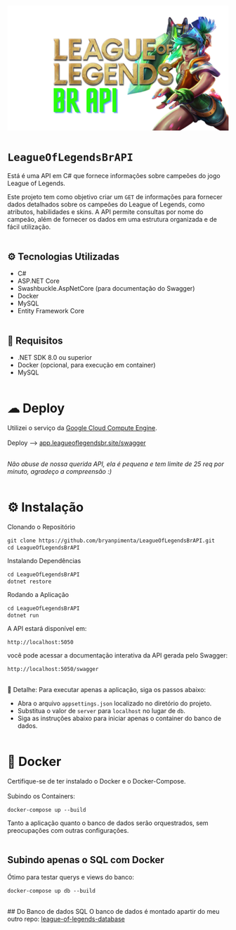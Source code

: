 <img src="./img/API.png"><img>
# `LeagueOfLegendsBrAPI`
Está é uma API em C# que fornece informações sobre campeões do jogo League of Legends.

Este projeto tem como objetivo criar um `GET` de informações para fornecer dados detalhados sobre os campeões do League of Legends, como atributos, habilidades e skins. A API permite consultas por nome do campeão, além de fornecer os dados em uma estrutura organizada e de fácil utilização.
</br></br>
## ⚙ Tecnologias Utilizadas
- C#
- ASP.NET Core
- Swashbuckle.AspNetCore (para documentação do Swagger)
- Docker
- MySQL
- Entity Framework Core
</br></br>
## 📑 Requisitos
- .NET SDK 8.0 ou superior
- Docker (opcional, para execução em container)
- MySQL
</br></br>
# ☁ Deploy

Utilizei o serviço da <a href="https://cloud.google.com/products/compute?hl=pt-BR" target="_blank">Google Cloud Compute Engine</a>.
</br></br>
Deploy --> <a href="https://app.leagueoflegendsbr.site/swagger/index.html" target="_blank">app.leagueoflegendsbr.site/swagger</a> </br>

</br>
<i>Não abuse de nossa querida API, ela é pequena e tem limite de 25 req por minuto, agradeço a compreensão :)</i>
</br></br>

# ⚙ Instalação
Clonando o Repositório
```
git clone https://github.com/bryanpimenta/LeagueOfLegendsBrAPI.git
cd LeagueOfLegendsBrAPI
```

Instalando Dependências
```
cd LeagueOfLegendsBrAPI
dotnet restore
```

Rodando a Aplicação
```
cd LeagueOfLegendsBrAPI
dotnet run
```

A API estará disponível em:
```
http://localhost:5050
```

você pode acessar a documentação interativa da API gerada pelo Swagger:
```
http://localhost:5050/swagger
```
</br>
🧷 Detalhe: 
Para executar apenas a aplicação, siga os passos abaixo:

- Abra o arquivo `appsettings.json` localizado no diretório do projeto.
- Substitua o valor de `server` para `localhost` no lugar de `db`.
- Siga as instruções abaixo para iniciar apenas o container do banco de dados.
</br></br>
# 🐳 Docker
Certifique-se de ter instalado o Docker e o Docker-Compose.
</br></br>
Subindo os Containers:
```
docker-compose up --build
```

Tanto a aplicação quanto o banco de dados serão orquestrados, sem preocupações com outras configurações. 
</br></br>
## Subindo apenas o SQL com Docker
Ótimo para testar querys e views do banco:

```
docker-compose up db --build
```
</br>
## Do Banco de dados SQL
O banco de dados é montado apartir do meu outro repo: <a href="https://github.com/bryanpimenta/league-of-legends-database" target="_blank">league-of-legends-database<a>
</br></br>
